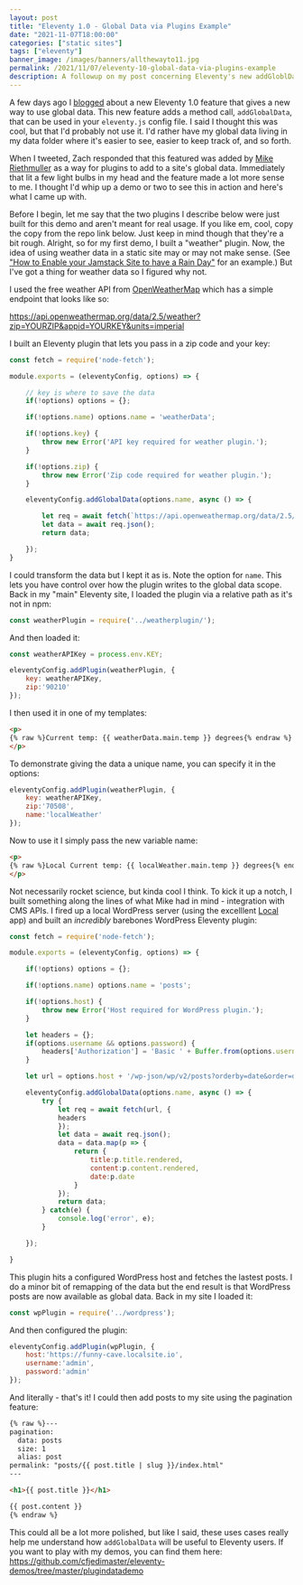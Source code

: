 ```yaml
---
layout: post
title: "Eleventy 1.0 - Global Data via Plugins Example"
date: "2021-11-07T18:00:00"
categories: ["static sites"]
tags: ["eleventy"]
banner_image: /images/banners/allthewayto11.jpg
permalink: /2021/11/07/eleventy-10-global-data-via-plugins-example
description: A followup on my post concerning Eleventy's new addGloblData feature
---
```


A few days ago I [blogged](https://www.raymondcamden.com/2021/11/02/eleventy-10-new-option-for-global-data) about a new Eleventy 1.0 feature that gives a new way to use global data. This new feature adds a method call, `addGlobalData`, that can be used in your `eleventy.js` config file. I said I thought this was cool, but that I'd probably not use it. I'd rather have my global data living in my data folder where it's easier to see, easier to keep track of, and so forth. 

When I tweeted, Zach responded that this featured was added by [Mike Riethmuller](https://twitter.com/MikeRiethmuller) as a way for plugins to add to a site's global data. Immediately that lit a few light bulbs in my head and the feature made a lot more sense to me. I thought I'd whip up a demo or two to see this in action and here's what I came up with. 

Before I begin, let me say that the two plugins I describe below were just built for this demo and aren't meant for real usage. If you like em, cool, copy the copy from the repo link below. Just keep in mind though that they're a bit rough. Alright, so for my first demo, I built a "weather" plugin. Now, the idea of using weather data in a static site may or may not make sense. (See ["How to Enable your Jamstack Site to have a Rain Day"](https://www.raymondcamden.com/2020/07/06/how-to-enable-your-jamstack-site-to-have-a-rain-day) for an example.) But I've got a thing for weather data so I figured why not. 

I used the free weather API from [OpenWeatherMap](https://openweathermap.org/api) which has a simple endpoint that looks like so:

https://api.openweathermap.org/data/2.5/weather?zip=YOURZIP&appid=YOURKEY&units=imperial

I built an Eleventy plugin that lets you pass in a zip code and your key:

```js
const fetch = require('node-fetch');

module.exports = (eleventyConfig, options) => {

	// key is where to save the data
	if(!options) options = {};

	if(!options.name) options.name = 'weatherData';

	if(!options.key) {
		throw new Error('API key required for weather plugin.');
	}

	if(!options.zip) {
		throw new Error('Zip code required for weather plugin.');
	}

	eleventyConfig.addGlobalData(options.name, async () => {

		let req = await fetch(`https://api.openweathermap.org/data/2.5/weather?zip=${options.zip}&appid=${options.key}&units=imperial`);
		let data = await req.json();
		return data;

	});
}
```

I could transform the data but I kept it as is. Note the option for `name`. This lets you have control over how the plugin writes to the global data scope. Back in my "main" Eleventy site, I loaded the plugin via a relative path as it's not in npm:

```js
const weatherPlugin = require('../weatherplugin/');
```

And then loaded it:

```js
const weatherAPIKey = process.env.KEY;

eleventyConfig.addPlugin(weatherPlugin, { 
	key: weatherAPIKey,
	zip:'90210'
});
```

I then used it in one of my templates:

```html
<p>
{% raw %}Current temp: {{ weatherData.main.temp }} degrees{% endraw %}
</p>
```

To demonstrate giving the data a unique name, you can specify it in the options:

```js
eleventyConfig.addPlugin(weatherPlugin, { 
	key: weatherAPIKey,
	zip:'70508',
	name:'localWeather'
});
```

Now to use it I simply pass the new variable name:

```html
<p>
{% raw %}Local Current temp: {{ localWeather.main.temp }} degrees{% endraw %}
</p>
```

Not necessarily rocket science, but kinda cool I think. To kick it up a notch, I built something along the lines of what Mike had in mind - integration with CMS APIs. I fired up a local WordPress server (using the excelllent [Local](https://localwp.com/) app) and built an *incredibly* barebones WordPress Eleventy plugin:

```js
const fetch = require('node-fetch');

module.exports = (eleventyConfig, options) => {

	if(!options) options = {};

	if(!options.name) options.name = 'posts';

	if(!options.host) {
		throw new Error('Host required for WordPress plugin.');
	}

	let headers = {};
	if(options.username && options.password) {
		headers['Authorization'] = 'Basic ' + Buffer.from(options.username + ":" + options.password).toString('base64');
	}

  	let url = options.host + '/wp-json/wp/v2/posts?orderby=date&order=desc';

	eleventyConfig.addGlobalData(options.name, async () => {
		try {
			let req = await fetch(url, {
			headers
			});
			let data = await req.json();
			data = data.map(p => {
				return {
					title:p.title.rendered,
					content:p.content.rendered,
					date:p.date
				}
			});
			return data;
		} catch(e) {
			console.log('error', e);
		}

	});

}
```

This plugin hits a configured WordPress host and fetches the lastest posts. I do a minor bit of remapping of the data but the end result is that WordPress posts are now available as global data. Back in my site I loaded it:

```js
const wpPlugin = require('../wordpress');
```

And then configured the plugin:

```js
eleventyConfig.addPlugin(wpPlugin, { 
	host:'https://funny-cave.localsite.io',
	username:'admin',
	password:'admin'
});
```

And literally - that's it! I could then add posts to my site using the pagination feature:

```html
{% raw %}---
pagination:
  data: posts
  size: 1
  alias: post
permalink: "posts/{{ post.title | slug }}/index.html"
---

<h1>{{ post.title }}</h1>

{{ post.content }}
{% endraw %}
```

This could all be a lot more polished, but like I said, these uses cases really help me understand how `addGlobalData` will be useful to Eleventy users. If you want to play with my demos, you can find them here: <https://github.com/cfjedimaster/eleventy-demos/tree/master/plugindatademo>
